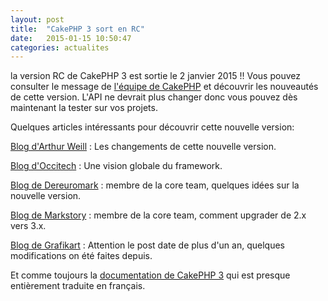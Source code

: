```yaml
---
layout: post
title:  "CakePHP 3 sort en RC"
date:   2015-01-15 10:50:47
categories: actualites
---
```


la version RC de CakePHP 3 est sortie le 2 janvier 2015 !!
Vous pouvez consulter le message de
[l'équipe de CakePHP](http://bakery.cakephp.org/articles/lorenzo/2015/01/02/cakephp_3_0_0-rc1_released)
et découvrir les nouveautés de cette version.
L'API ne devrait plus changer donc vous pouvez dès maintenant la tester sur vos
projets.


Quelques articles intéressants pour découvrir cette nouvelle version:

[Blog d'Arthur Weill](http://www.arthurweill.fr/Nouveautes-CakePHP-3) : Les changements de cette nouvelle version.

[Blog d'Occitech](http://www.occitech.fr/blog/2014/10/cakephp-3-le-renouveau) : Une vision globale du framework.

[Blog de Dereuromark](http://www.dereuromark.de/2014/11/03/cakephp3-0-coming-up) : membre de la core team, quelques idées sur la nouvelle version.

[Blog de Markstory](http://mark-story.com/posts/view/upgrading-to-cakephp-3-0) : membre de la core team, comment upgrader de 2.x vers 3.x.

[Blog de Grafikart](http://www.grafikart.fr/tutoriels/cakephp/cakephp-preview-3-476) : Attention
le post date de plus d'un an, quelques modifications on été faites depuis.

Et comme toujours la [documentation de CakePHP 3](http://book.cakephp.org/3.0/fr/index.html) qui est presque entièrement
traduite en français.
